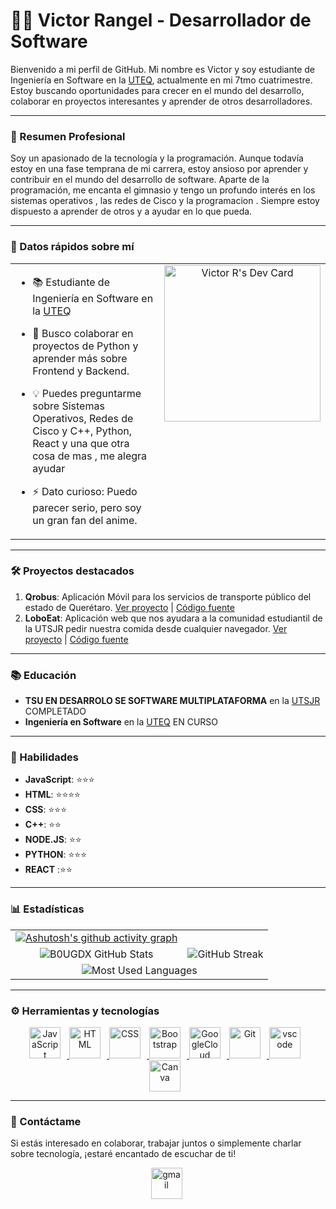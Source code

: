 # 👨‍💻 Victor Rangel - Desarrollador de Software


Bienvenido a mi perfil de GitHub. Mi nombre es Victor y soy estudiante de Ingeniería en Software en la [UTEQ](https://www.uteq.edu.mx/), actualmente en mi 7tmo cuatrimestre. Estoy buscando oportunidades para crecer en el mundo del desarrollo, colaborar en proyectos interesantes y aprender de otros desarrolladores.

---

### 📘 Resumen Profesional

Soy un apasionado de la tecnología y la programación. Aunque todavía estoy en una fase temprana de mi carrera, estoy ansioso por aprender y contribuir en el mundo del desarrollo de software. Aparte de la programación, me encanta el gimnasio y tengo un profundo interés en los sistemas operativos , las redes de Cisco y la programacion . Siempre estoy dispuesto a aprender de otros y a ayudar en lo que pueda.

---

### 📌 Datos rápidos sobre mí

<table>
  <tr>
    <td valign="top">

- 📚 Estudiante de Ingeniería en Software en la [UTEQ](https://www.uteq.edu.mx/)
- 💼 Busco colaborar en proyectos de Python y aprender más sobre Frontend y Backend.
- 💡 Puedes preguntarme sobre Sistemas Operativos, Redes de Cisco y C++, Python, React y una que otra cosa de mas , me alegra ayudar 
- ⚡ Dato curioso: Puedo parecer serio, pero soy un gran fan del anime.

    </td>
    <td valign="top" align="center">
        <a href="https://app.daily.dev/bougdx">
            <img src="https://api.daily.dev/devcards/21b8a1971dc4494d81bf0c3be187f26b.png?r=ct8" alt="Victor R's Dev Card" width="250px" />
        </a>
    </td>
  </tr>
</table>

---

### 🛠️ Proyectos destacados

1. **Qrobus**: Aplicación Móvil para los servicios de transporte público del estado de Querétaro. [Ver proyecto](qromovil.onrender.com) | [Código fuente](https://github.com/victoMR/QroMovil)
2. **LoboEat**: Aplicación web que nos ayudara a la comunidad estudiantil de la UTSJR pedir nuestra comida desde cualquier navegador. [Ver proyecto](loboeat.onrender.com) | [Código fuente](https://github.com/victoMR/LoboEatV2)
---

### 📚 Educación

- **TSU EN DESARROLO SE SOFTWARE MULTIPLATAFORMA** en la [UTSJR](https://www.utsjr.edu.mx/) COMPLETADO
- **Ingeniería en Software** en la [UTEQ](https://www.uteq.edu.mx/) EN CURSO
---

### 🌟 Habilidades

- **JavaScript**: ⭐⭐⭐
- **HTML**: ⭐⭐⭐⭐
-  **CSS**: ⭐⭐⭐
- **C++**: ⭐⭐
- **NODE.JS**: ⭐⭐
- **PYTHON**: ⭐⭐⭐
- **REACT** :⭐⭐
<!-----

### 🗣️ Testimonios

> "Comentario sobre tu trabajo o colaboración." 
> 
> **Nombre de la persona**
-->
---

### 📊 Estadísticas

<table width="100%">
  <tr>
    <td align="center">
      <a href="https://github.com/ashutosh00710/github-readme-activity-graph">
        <img src="https://github-readme-activity-graph.vercel.app/graph?username=victoMR&theme=github-compact" alt="Ashutosh's github activity graph" />
      </a>
    </td>
  </tr>
  <tr>
    <td align="center">
      <img src="https://github-readme-stats.vercel.app/api?username=victoMR&hide=stars&count_private=true&show_icons=true&theme=algolia&border_radius=20" alt="B0UGDX GitHub Stats" />
    </td>
    <td align="center">
      <img src="https://streak-stats.demolab.com?user=victoMR&count_private=true&theme=algolia&border_radius=20" alt="GitHub Streak" />
    </td>
  </tr>
  <tr>
    <td colspan="2" align="center">
      <img src="https://github-readme-stats.vercel.app/api/top-langs/?username=victoMR&layout=compact&show_icons=true&theme=algolia&border_radius=20" alt="Most Used Languages" />
    </td>
  </tr>
</table>


---

### ⚙️ Herramientas y tecnologías

<div align="center">
  <a href="https://developer.mozilla.org/en-US/docs/Web/JavaScript" target="_blank" rel="noreferrer">
      <img  alt="JavaScript" height="50px" style="padding-right:10px;" src="https://cdn.jsdelivr.net/gh/devicons/devicon/icons/javascript/javascript-plain.svg"/>
  </a>

  <a href="https://developer.mozilla.org/en-US/docs/Web/HTML" target="_blank" rel="noreferrer">
      <img  alt="HTML" height="50px" style="padding-right:10px;" src="https://cdn.jsdelivr.net/gh/devicons/devicon/icons/html5/html5-original.svg"/>
  </a>
  <a href="https://developer.mozilla.org/en-US/docs/Web/CSS" target="_blank" rel="noreferrer">
      <img  alt="CSS" height="50px" style="padding-right:10px;" src="https://cdn.jsdelivr.net/gh/devicons/devicon/icons/css3/css3-original.svg"/>
  </a>
  
  <a href="https://getbootstrap.com/" target="_blank" rel="noreferrer">
      <img  alt="Bootstrap" height="50px" style="padding-right:10px;" src="https://cdn.jsdelivr.net/gh/devicons/devicon/icons/bootstrap/bootstrap-original.svg"/>
  </a> 
  <a href="https://cloud.google.com/" target="_blank" rel="noreferrer">
      <img  alt="GoogleCloud" height="50px" style="padding-right:10px;" src="https://cdn.jsdelivr.net/gh/devicons/devicon/icons/googlecloud/googlecloud-original.svg"/> 
  </a>
  <a href="https://git-scm.com/" target="_blank" rel="noreferrer">
      <img  alt="Git" height="50px" style="padding-right:10px;" src="https://cdn.jsdelivr.net/gh/devicons/devicon/icons/git/git-original.svg"/>
  </a>
  <a href="https://code.visualstudio.com/" target="_blank" rel="noreferrer">
      <img  alt="vscode" height="50px" style="padding-right:10px;"src="https://cdn.jsdelivr.net/gh/devicons/devicon/icons/vscode/vscode-original.svg"/>
  </a>
  <a align="center" href="https://www.canva.com/" target="_blank" rel="noreferrer">
      <img  alt="Canva" height="50px" style="padding-right:10px;" src="https://cdn.jsdelivr.net/gh/devicons/devicon/icons/canva/canva-original.svg"/> 
  </a>
</div>

---


### 💌 Contáctame

Si estás interesado en colaborar, trabajar juntos o simplemente charlar sobre tecnología, ¡estaré encantado de escuchar de ti!

<div align="center">
    <a href="mailto:vmrmtoweb@gmail.com" style="margin-right: 5px;">
        <img src="https://user-images.githubusercontent.com/78341798/194531383-ddb2b774-5bb9-491c-b601-4a4a7d9792fb.svg" alt="gmail" width="50px" />
    </a>
</div>


